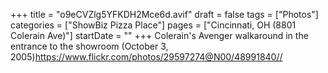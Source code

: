 +++
title = "o9eCVZlg5YFKDH2Mce6d.avif"
draft = false
tags = ["Photos"]
categories = ["ShowBiz Pizza Place"]
pages = ["Cincinnati, OH (8801 Colerain Ave)"]
startDate = ""
+++
Colerain's Avenger walkaround in the entrance to the showroom (October 3, 2005)https://www.flickr.com/photos/29597274@N00/48991840//
